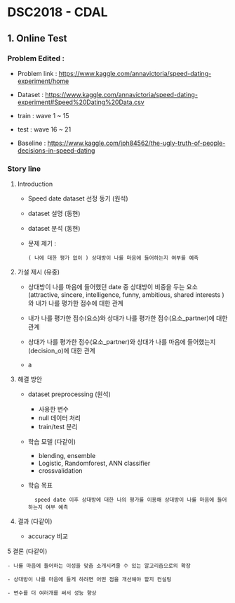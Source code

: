 # DSC2018 - CDAL

## 1. Online Test

### Problem Edited : 

- Problem link : https://www.kaggle.com/annavictoria/speed-dating-experiment/home

- Dataset : https://www.kaggle.com/annavictoria/speed-dating-experiment#Speed%20Dating%20Data.csv

- train : wave 1 ~ 15

- test : wave 16 ~ 21 

- Baseline : https://www.kaggle.com/jph84562/the-ugly-truth-of-people-decisions-in-speed-dating

### Story line 
1. Introduction

    - Speed date dataset 선정 동기 (원석)

    - dataset 설명 (동현)

    - dataset 분석 (동현)
    
    - 문제 제기 : 
        
          ( 나에 대한 평가 없이 ) 상대방이 나를 마음에 들어하는지 여부를 예측

2. 가설 제시 (유중)

    - 상대방이 나를 마음에 들어했던 date 중 상대방이 비중을 두는 요소 
    (attractive, sincere, intelligence, funny, ambitious, shared interests ) 와 
    내가 나를 평가한 점수에 대한 관계

    - 내가 나를 평가한 점수(요소)와 상대가 나를 평가한 점수(요소_partner)에 대한 관계

    - 상대가 나를 평가한 점수(요소_partner)와 상대가 나를 마음에 들어했는지(decision_o)에 대한 관계

    + a

3. 해결 방안

    - dataset preprocessing (원석)
        - 사용한 변수
        - null 데이터 처리
        - train/test 분리

    - 학습 모델 (다같이)
        - blending, ensemble 
        - Logistic, Randomforest, ANN classifier 
        - crossvalidation 
        
    - 학습 목표 

            speed date 이후 상대방에 대한 나의 평가를 이용해 상대방이 나를 마음에 들어하는지 여부 예측

4. 결과 (다같이)

    - accuracy 비교 

5 결론 (다같이)

    - 나를 마음에 들어하는 이성을 맞춤 소개시켜줄 수 있는 알고리즘으로의 확장
    
    - 상대방이 나를 마음에 들게 하려면 어떤 점을 개선해야 할지 컨설팅
    
    - 변수를 더 여러개를 써서 성능 향상



